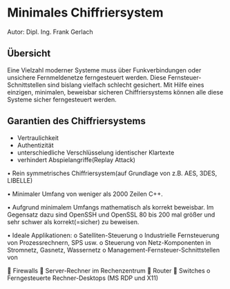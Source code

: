 # Minimales Chiffriersystem

Autor: Dipl. Ing. Frank Gerlach

## Übersicht
Eine Vielzahl moderner Systeme muss über Funkverbindungen oder unsichere Fernmeldenetze ferngesteuert werden. 
Diese Fernsteuer-Schnittstellen sind bislang vielfach schlecht gesichert. Mit Hilfe eines einzigen, minimalen, beweisbar 
sicheren Chiffriersystems können alle diese Systeme sicher ferngesteuert werden.

## Garantien des Chiffriersystems
 - Vertraulichkeit
 - Authentizität
 - unterschiedliche Verschlüsselung identischer Klartexte
 - verhindert Abspielangriffe(Replay Attack)

•	Rein symmetrisches Chiffriersystem(auf Grundlage von z.B. AES, 3DES, LIBELLE)

•	Minimaler Umfang von weniger als 2000 Zeilen C++. 

•	Aufgrund minimalem Umfangs mathematisch als korrekt beweisbar. Im Gegensatz dazu sind OpenSSH und OpenSSL 80 bis 200 mal größer und sehr schwer als korrekt(=sicher) zu beweisen.

•	Ideale Applikationen:
o	Satelliten-Steuerung
o	Industrielle Fernsteuerung von Prozessrechnern, SPS usw.
o	Steuerung von Netz-Komponenten in Stromnetz, Gasnetz, Wassernetz
o	Management-Fernsteuer-Schnittstellen von 

	Firewalls
	Server-Rechner im Rechenzentrum
	Router
	Switches
o	Ferngesteuerte Rechner-Desktops (MS RDP und X11)
